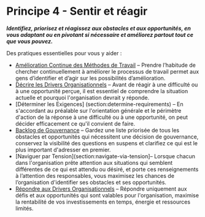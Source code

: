 [:menu-title]: # "Sense & Respond"

# Principe 4 - Sentir et réagir

**_Identifiez, priorisez et réagissez aux obstacles et aux opportunités, en vous adaptant ou en pivotant si nécessaire et améliorez partout tout ce que vous pouvez._**

Des pratiques essentielles pour vous y aider :

- [Amélioration Continue des Méthodes de Travail](section:continuous-improvement-of-work-process) – Prendre l’habitude de chercher continuellement à améliorer le processus de travail permet aux gens d’identifier et d’agir sur les possibilités d’amélioration.
- [Décrire les Drivers Organisationnels](section;describe-organizational-drivers)  – Avant de réagir à une difficulté ou à une opportunité perçue, il est essentiel de comprendre la situation actuelle et pourquoi l'organisation devrait y réponde.
- [Déterminer les Exigences] (section:determine-requirements) – En s'accordant au préalable sur l'orientation générale et le périmètre d'action de la réponse à une difficulté ou à une opportunité, on peut décider efficacement ce qu'il convient de faire.
- [Backlog de Gouvernance](section:governance-backlog) – Gardez une liste priorisée de tous les obstacles et opportunités qui nécessitent une décision de gouvernance, conservez la visibilité des questions en suspens et clarifiez ce qui est le plus important d'adresser en premier.
- [Naviguer par Tension](section:navigate-via-tension]– Lorsque chacun dans l'organisation prête attention aux situations qui semblent différentes de ce qui est attendu ou désiré, et porte ces renseignements à l’attention des responsables, vous maximisez les chances de l’organisation d'identifier ses obstacles et ses opportunités.
- [Répondre aux Drivers Organisationnels](section:respond-to-organizational-drivers) – Répondre uniquement aux défis et aux opportunités qui sont valables pour l'organisation, maximise la rentabilité de vos investissements en temps, énergie et ressources limités.
